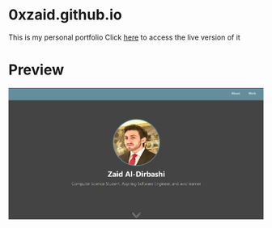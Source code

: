 # 0xzaid.github.io
This is my personal portfolio
Click [here](https://0xzaid.github.io/) to access the live version of it

# Preview
![0xzaid.github.io](assets/0xzaid.github.io.png)
